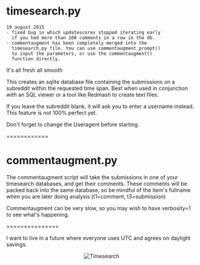 timesearch.py
=============

    19 august 2015
    - fixed bug in which updatescores stopped iterating early
      if you had more than 100 comments in a row in the db.
    - commentaugment has been completely merged into the
      timesearch.py file. You can use commentaugment_prompt()
      to input the parameters, or use the commentaugment()
      function directly.


It's all fresh all smooth

This creates an sqlite database file containing the submissions on a subreddit within the requested time span. Best when used in conjunction with an SQL viewer or a tool like Redmash to create text files.

If you leave the subreddit blank, it will ask you to enter a username instead. This feature is not 100% perfect yet.

Don't forget to change the Useragent before starting.

============

commentaugment.py
==============

The commentaugment script will take the submissions in one of your timesearch databases, and get their comments. These comments will be packed back into the same database, so be mindful of the item's fullname when you are later doing analysis (t1=comment, t3=submission)

Commentaugment can be very slow, so you may wish to have verbosity=1 to see what's happening.

===============

I want to live in a future where everyone uses UTC and agrees on daylight savings.

<p align="center">
  <img src="https://github.com/voussoir/reddit/blob/master/.GitImages/timesearch_logo_256.png?raw=true" alt="Timesearch"/>
</p>
